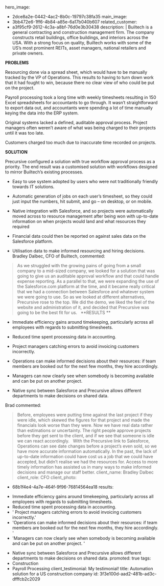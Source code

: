 hero_image:
  - 2dce8a2e-0442-4ac2-8b0c-19797c38fa35
main_image:
  - 3bb472e6-1ff6-4b84-a85e-6a17b040b607
related_customer:
  - a3f95cf9-2612-4c3a-a8bf-76d0e3b30438
description: |
  Builtech is a general contracting and construction management firm. The company constructs retail buildings, office buildings, and interiors across the USA. With a strong focus on quality, Builtech works with some of the US’s most prominent REITs, asset managers, national retailers and private owners.
  
  
  **PROBLEMS**
  
  Resourcing done via a spread sheet, which would have to be manually tracked by the VP of Operations. This results to having to turn down work that it had fought to win, because there no clear view of who could be put on the project.
  
  Payroll processing took a long time with weekly timesheets resulting in 150 Excel spreadsheets for accountants to go through. It wasn’t straightforward to export data out, and accountants were spending a lot of time manually keying the data into the ERP system.
  
  Original systems lacked a defined, auditable approval process. Project managers often weren’t aware of what was being charged to their projects until it was too late.
  
  Customers charged too much due to inaccurate time recorded on projects.
  
  **SOLUTION**
  
  Precursive configured a solution with true workflow approval process as a priority. The end result was a customised solution with workflows designed to mirror Builtech’s existing processes.
  
  - Easy to use system adopted by users who were not traditionally friendly towards IT solutions.
  
  - Automatic generation of jobs on each user’s timesheet, so they could just input the numbers, hit submit, and go – on desktop, or on mobile.
  
  - Native integration with Salesforce, and so projects were automatically moved across to resource management after being won with up-to-date information on when projects would land and what resources they required
  
  - Financial data could then be reported on against sales data on the Salesforce platform.
  
  - Utilisation data to make informed resourcing and hiring decisions.
   
  Bradley Dalbec, CFO of Builtech, commented:
   
  >As we struggled with the growing pains of going from a small company to a mid-sized company, we looked for a solution that was going to give us an auditable approval workflow and that could handle expense reporting. As a parallel to that, we were expanding the use of the Salesforce.com platform at the time, and it became really critical that we had a connection between Salesforce and whatever system we were going to use. So as we looked at different alternatives, Precursive rose to the top. We did the demo, we liked the feel of the website and administration of it, and decided that Precursive was going to be the best fit for us.
   
  **RESULTS
  **
  - Immediate efficiency gains around timekeeping, particularly across all employees with regards to submitting timesheets.
  
  - Reduced time spent processing data in accounting.
  
  - Project managers catching errors to avoid invoicing customers incorrectly.
  
  - Operations can make informed decisions about their resources: if team members are booked out for the next few months, they hire accordingly.
  
  - Managers can now clearly see when somebody is becoming available and can be put on another project.
  
  - Native sync between Salesforce and Precursive allows different departments to make decisions on shared data.
  
  Brad commented:
   
  >Before, employees were putting time against the last project if they were idle, which skewed the figures for that project and made the financials look worse than they were. Now we have real data rather than estimations or uncertainty. The right people approve projects before they get sent to the client, and if we see that someone is idle we can react accordingly.
   
  >With the Precursive link to Salesforce, Operations can see date changes before a project’s even sold, so we have more accurate information automatically. In the past, the lack of up-to-date information could have cost us a job that we could have accepted, but didn’t realise we had the resources for. Access to more timely information has assisted us in many ways to make informed decisions and manage our staff better.
client_name: Bradley Dalbec
client_role: CFO
client_photo:
  - 68b1f4e4-4a7e-464f-9f96-76814564ea18
results:
  - >
    Immediate efficiency gains around timekeeping, particularly across all employees with regards to
    submitting timesheets.
  - Reduced time spent processing data in accounting.
  - ' Project managers catching errors to avoid invoicing customers incorrectly.'
  - 'Operations can make informed decisions about their resources: if team members are booked out for the next few months, they hire accordingly. '
  - 'Managers can now clearly see when somebody is becoming available and can be put on another project. '
  - >
    Native sync between Salesforce and Precursive allows different departments to make decisions on
    shared data.
promoted: true
tags:
  - Construction
  - Payroll Processing
client_testimonial: My testimonial!
title: Automation solution for a US construction company
id: 3f3e100d-aad2-481b-ad3c-dfffcb2c2029
